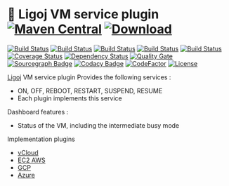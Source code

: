 # :link: Ligoj VM service plugin [![Maven Central](https://maven-badges.herokuapp.com/maven-central/org.ligoj.plugin/plugin-vm/badge.svg)](https://maven-badges.herokuapp.com/maven-central/org.ligoj.plugin/plugin-vm) [![Download](https://api.bintray.com/packages/ligoj/maven-repo/plugin-vm/images/download.svg) ](https://bintray.com/ligoj/maven-repo/plugin-vm/_latestVersion)

[![Build Status](https://travis-ci.org/ligoj/plugin-vm.svg?branch=master)](https://travis-ci.org/ligoj/plugin-vm)
[![Build Status](https://circleci.com/gh/ligoj/plugin-vm.svg?style=svg)](https://circleci.com/gh/ligoj/plugin-vm)
[![Build Status](https://codeship.com/projects/a1d42990-0032-0135-86ce-1eedf7dd101e/status?branch=master)](https://codeship.com/projects/212495)
[![Build Status](https://semaphoreci.com/api/v1/ligoj/plugin-vm/branches/master/shields_badge.svg)](https://semaphoreci.com/ligoj/plugin-vm)
[![Build Status](https://ci.appveyor.com/api/projects/status/4u71gndv7yyttei7/branch/master?svg=true)](https://ci.appveyor.com/project/ligoj/plugin-vm/branch/master)
[![Coverage Status](https://coveralls.io/repos/github/ligoj/plugin-vm/badge.svg?branch=master)](https://coveralls.io/github/ligoj/plugin-vm?branch=master)
[![Dependency Status](https://www.versioneye.com/user/projects/58caeda8dcaf9e0041b5b978/badge.svg?style=flat)](https://www.versioneye.com/user/projects/58caeda8dcaf9e0041b5b978)
[![Quality Gate](https://sonarcloud.io/api/badges/gate?key=org.ligoj.plugin:plugin-vm)](https://sonarcloud.io/dashboard/index/org.ligoj.plugin:plugin-vm)
[![Sourcegraph Badge](https://sourcegraph.com/github.com/ligoj/plugin-vm/-/badge.svg)](https://sourcegraph.com/github.com/ligoj/plugin-vm?badge)
[![Codacy Badge](https://api.codacy.com/project/badge/Grade/bc580f38cbcc4dc3be7d2602c8b77fd4)](https://www.codacy.com/app/ligoj/plugin-vm?utm_source=github.com&amp;utm_medium=referral&amp;utm_content=ligoj/plugin-vm&amp;utm_campaign=Badge_Grade)
[![CodeFactor](https://www.codefactor.io/repository/github/ligoj/plugin-vm/badge)](https://www.codefactor.io/repository/github/ligoj/plugin-vm)
[![License](http://img.shields.io/:license-mit-blue.svg)](http://gus.mit-license.org/)

[Ligoj](https://github.com/ligoj/ligoj) VM service plugin
Provides the following services :
- ON, OFF, REBOOT, RESTART, SUSPEND, RESUME
- Each plugin implements this service

Dashboard features :
- Status of the VM, including the intermediate busy mode

Implementation plugins
- [vCloud](https://github.com/ligoj/plugin-vm-vcloud)
- [EC2 AWS](https://github.com/ligoj/plugin-vm-aws)
- [GCP](https://github.com/ligoj/plugin-vm-google)
- [Azure](https://github.com/ligoj/plugin-vm-azure)
